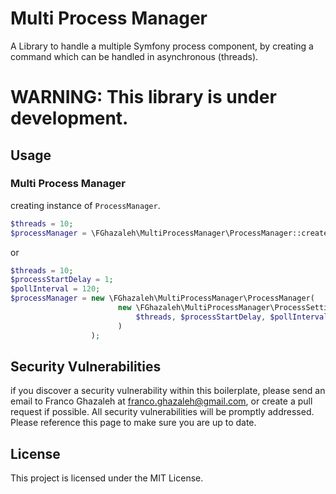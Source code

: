 # Multi Process Manager

A Library to handle a multiple Symfony process component, 
by creating a command which can be handled in asynchronous (threads).

# WARNING: This library is under development.

## Usage
### Multi Process Manager
creating instance of `ProcessManager`.
```php
$threads = 10;
$processManager = \FGhazaleh\MultiProcessManager\ProcessManager::create($threads);
```
or
```php
$threads = 10;
$processStartDelay = 1; 
$pollInterval = 120;
$processManager = new \FGhazaleh\MultiProcessManager\ProcessManager(
                        new \FGhazaleh\MultiProcessManager\ProcessSettings(
                            $threads, $processStartDelay, $pollInterval
                        )               
                  );
```


## Security Vulnerabilities

if you discover a security vulnerability within this boilerplate,
please send an email to Franco Ghazaleh at franco.ghazaleh@gmail.com,
or create a pull request if possible. All security vulnerabilities will be promptly addressed.
Please reference this page to make sure you are up to date.

## License

This project is licensed under the MIT License.